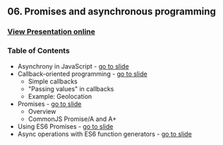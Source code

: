 ## 06. Promises and asynchronous programming
### [View Presentation online](https://rawgit.com/TelerikAcademy/JavaScript-Applications/master/06.%20Promises%20and%20asynchronous%20programming/slides/index.html)
### Table of Contents

*	Asynchrony in JavaScript - [go to slide](https://rawgit.com/TelerikAcademy/JavaScript-Applications/master/06.%20Promises%20and%20asynchronous%20programming/slides/index.html#/asynchrony-in-js)
*	Callback-oriented programming - [go to slide](https://rawgit.com/TelerikAcademy/JavaScript-Applications/master/06.%20Promises%20and%20asynchronous%20programming/slides/index.html#/asynchrony-in-js)
	*	Simple callbacks
	*	"Passing values" in callbacks
	*	Example: Geolocation
*	Promises - [go to slide](https://rawgit.com/TelerikAcademy/JavaScript-Applications/master/06.%20Promises%20and%20asynchronous%20programming/slides/index.html#/promises)
	*	Overview
	*	CommonJS Promise/A and A+
*	Using ES6 Promises - [go to slide](https://rawgit.com/TelerikAcademy/JavaScript-Applications/master/06.%20Promises%20and%20asynchronous%20programming/slides/index.html#/es6-promises)
*	Async operations with ES6 function generators - [go to slide](https://rawgit.com/TelerikAcademy/JavaScript-Applications/master/06.%20Promises%20and%20asynchronous%20programming/slides/index.html#/async-operations-es6)